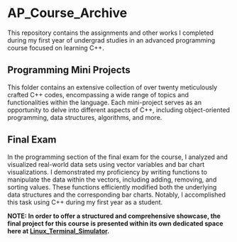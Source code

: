 # AP_Course_Archive
This repository contains the assignments and other works I completed during my first year of undergrad studies in an advanced programming course focused on learning C++.

## Programming Mini Projects
This folder contains an extensive collection of over twenty meticulously crafted C++ codes, encompassing a wide range of topics and functionalities within the language. Each mini-project serves as an opportunity to delve into different aspects of C++, including object-oriented programming, data structures, algorithms, and more.

## Final Exam
In the programming section of the final exam for the course, I analyzed and visualized real-world data sets using vector variables and bar chart visualizations. I demonstrated my proficiency by writing functions to manipulate the data within the vectors, including adding, removing, and sorting values. These functions efficiently modified both the underlying data structures and the corresponding bar charts. Notably, I accomplished this task using C++ during my first year as a student.

**NOTE: In order to offer a structured and comprehensive showcase, the final project for this course is presented within its own dedicated space here at **[Linux_Terminal_Simulator](https://github.com/MelvinMo/Linux_Terminal_Simulator)**.**
